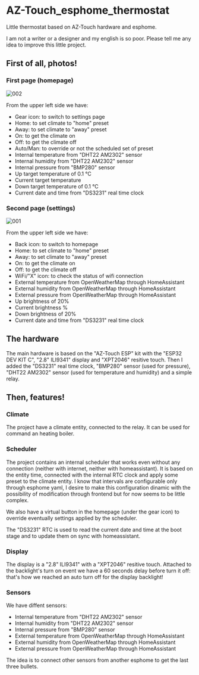 # AZ-Touch_esphome_thermostat
Little thermostat based on AZ-Touch hardware and esphome.

I am not a writer or a designer and my english is so poor.
Please tell me any idea to improve this little project.

## First of all, photos!
### First page (homepage)
![002](https://user-images.githubusercontent.com/17341623/158959919-911d6e55-eff9-47e7-8729-20a49bc7d096.jpg)

From the upper left side we have:
- Gear icon: to switch to settings page
- Home: to set climate to "home" preset
- Away: to set climate to "away" preset
- On: to get the climate on
- Off: to get the climate off
- Auto/Man: to override or not the scheduled set of preset
- Internal temperature from "DHT22 AM2302" sensor
- Internal humidity from "DHT22 AM2302" sensor
- Internal pressure from "BMP280" sensor
- Up target temperature of 0.1 °C
- Current target temperature
- Down target temperature of 0.1 °C
- Current date and time from "DS3231" real time clock

### Second page (settings)
![001](https://user-images.githubusercontent.com/17341623/158959874-dc340779-1cda-43f8-a3c2-366e77508409.jpg)

From the upper left side we have:
- Back icon: to switch to homepage
- Home: to set climate to "home" preset
- Away: to set climate to "away" preset
- On: to get the climate on
- Off: to get the climate off
- WiFi/"X" icon: to check the status of wifi connection
- External temperature from OpenWeatherMap through HomeAssistant
- External humidity from OpenWeatherMap through HomeAssistant
- External pressure from OpenWeatherMap through HomeAssistant
- Up brightness of 20%
- Current brightness %
- Down brightness of 20%
- Current date and time from "DS3231" real time clock

## The hardware
The main hardware is based on the "AZ-Touch ESP" kit with the "ESP32 DEV KIT C", "2.8" ILI9341" display and "XPT2046" resitive touch.
Then I added the "DS3231" real time clock, "BMP280" sensor (used for pressure), "DHT22 AM2302" sensor (used for temperature and humidity) and a simple relay.

## Then, features!
### Climate
The project have a climate entity, connected to the relay. It can be used for command an heating boiler.

### Scheduler
The project contains an internal scheduler that works even without any connection (neither with internet, neither with homeassistant).
It is based on the entity time, connected with the internal RTC clock and apply some preset to the climate entity.
I know that intervals are configurable only through esphome yaml, I desire to make this configuration dinamic with the possibility of modification through frontend but for now seems to be little complex.

We also have a virtual button in the homepage (under the gear icon) to override eventually settings applied by the scheduler.

The "DS3231" RTC is used to read the current date and time at the boot stage and to update them on sync with homeassistant.

### Display
The display is a "2.8" ILI9341" with a "XPT2046" resitive touch.
Attached to the backlight's turn on event we have a 60 seconds delay before turn it off: that's how we reached an auto turn off for the display backlight!

### Sensors
We have diffent sensors:
- Internal temperature from "DHT22 AM2302" sensor
- Internal humidity from "DHT22 AM2302" sensor
- Internal pressure from "BMP280" sensor
- External temperature from OpenWeatherMap through HomeAssistant
- External humidity from OpenWeatherMap through HomeAssistant
- External pressure from OpenWeatherMap through HomeAssistant

The idea is to connect other sensors from another esphome to get the last three bullets.
